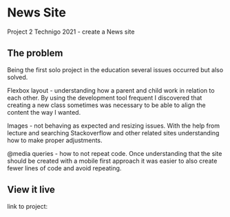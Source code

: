 # News Site

Project 2 Technigo 2021 - create a News site

## The problem

Being the first solo project in the education several issues occurred but also solved. 

Flexbox layout - understanding how a parent and child work in relation to each other. By using the development tool frequent I discovered that creating a new class sometimes was necessary to be able to align the content the way I wanted.

Images - not behaving as expected and resizing issues. 
With the help from lecture and searching Stackoverflow and other related sites understanding how to make proper adjustments. 

@media queries - how to not repeat code. 
Once understanding that the site should be created with a mobile first approach it was easier to also create fewer lines of code and avoid repeating.  

## View it live
link to project: 
